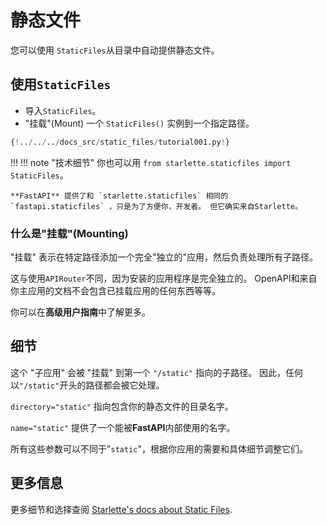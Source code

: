 # 静态文件

您可以使用 `StaticFiles`从目录中自动提供静态文件。

## 使用`StaticFiles`

* 导入`StaticFiles`。
* "挂载"(Mount) 一个 `StaticFiles()` 实例到一个指定路径。

```Python hl_lines="2  6"
{!../../../docs_src/static_files/tutorial001.py!}
```

!!! !!! note "技术细节"
    你也可以用 `from starlette.staticfiles import StaticFiles`。

    **FastAPI** 提供了和 `starlette.staticfiles` 相同的 `fastapi.staticfiles` ，只是为了方便你，开发者。 但它确实来自Starlette。

### 什么是"挂载"(Mounting)

"挂载" 表示在特定路径添加一个完全"独立的"应用，然后负责处理所有子路径。

这与使用`APIRouter`不同，因为安装的应用程序是完全独立的。 OpenAPI和来自你主应用的文档不会包含已挂载应用的任何东西等等。

你可以在**高级用户指南**中了解更多。

## 细节

这个 "子应用" 会被 "挂载" 到第一个 `"/static"` 指向的子路径。 因此，任何以`"/static"`开头的路径都会被它处理。

`directory="static"` 指向包含你的静态文件的目录名字。

`name="static"` 提供了一个能被**FastAPI**内部使用的名字。

所有这些参数可以不同于"`static`"，根据你应用的需要和具体细节调整它们。

## 更多信息

更多细节和选择查阅 <a href="https://www.starlette.io/staticfiles/" class="external-link" target="_blank">Starlette's docs about Static Files</a>.
